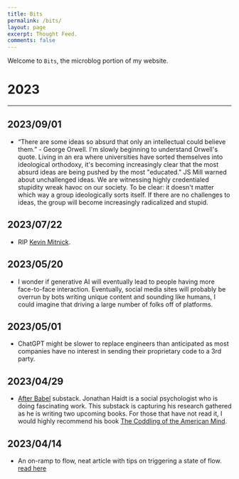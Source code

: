 ```yaml
---
title: Bits
permalink: /bits/
layout: page
excerpt: Thought Feed.
comments: false
---
```


Welcome to `Bits`, the microblog portion of my website.

# 2023
---

## 2023/09/01

- “There are some ideas so absurd that only an intellectual could believe them.” - George Orwell. I'm slowly beginning to understand Orwell's quote. Living in an era where universities have sorted themselves into ideological orthodoxy, it's becoming increasingly clear that the most absurd ideas are being pushed by the most "educated." JS Mill warned about unchallenged ideas. We are witnessing highly credentialed stupidity wreak havoc on our society. To be clear: it doesn't matter which way a group ideologically sorts itself. If there are no challenges to ideas, the group will become increasingly radicalized and stupid.

## 2023/07/22

- RIP [Kevin Mitnick](https://www.dignitymemorial.com/obituaries/las-vegas-nv/kevin-mitnick-11371668). 

## 2023/05/20

- I wonder if generative AI will eventually lead to people having more face-to-face interaction. Eventually, social media sites will probably be overrun by bots writing unique content and sounding like humans, I could imagine that driving a large number of folks off of platforms.

## 2023/05/01

- ChatGPT might be slower to replace engineers than anticipated as most companies have no interest in sending their proprietary code to a 3rd party. 

## 2023/04/29

- [After Babel](https://jonathanhaidt.substack.com/) substack. Jonathan Haidt is a social psychologist who is doing fascinating work. This substack is capturing his research gathered as he is writing two upcoming books. For those that have not read it, I would highly recommend his book [The Coddling of the American Mind](https://www.amazon.com/Coddling-American-Mind-Intentions-Generation/dp/0735224897).

## 2023/04/14

- An on-ramp to flow, neat article with tips on triggering a state of flow. [read here](https://census.dev/blog/an-on-ramp-to-flow)